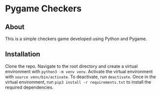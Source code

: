 # Pygame Checkers
## About
This is a simple checkers game developed using Python and Pygame.
## Installation
Clone the repo. Navigate to the root directory and create a virtual environment with `python3 -m venv venv`. Activate the virtual environment with `source venv/bin/activate`. To deactivate, run `deactivate`.
Once in the virtual environment, run `pip3 install -r requirements.txt` to install the required dependencies.